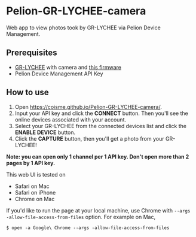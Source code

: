 # Pelion-GR-LYCHEE-camera

Web app to view photos took by GR-LYCHEE via Pelion Device Management.

## Prerequisites
* [GR-LYCHEE](https://os.mbed.com/platforms/Renesas-GR-LYCHEE/) with camera and [this firmware](https://os.mbed.com/users/coisme/code/Pelion-GR-LYCHEE-camera-firmware/)
* Pelion Device Management API Key

## How to use

1. Open https://coisme.github.io/Pelion-GR-LYCHEE-camera/.
1. Input your API key and click the **CONNECT** button. Then you'll see the online devices associated with your account.
1. Select your GR-LYCHEE from the connected devices list and click the **ENABLE DEVICE** button.
1. Click the **CAPTURE** button, then you'll get a photo from your GR-LYCHEE!

**Note: you can open only 1 channel per 1 API key. Don't open more than 2 pages by 1 API key.**

This web UI is tested on
* Safari on Mac
* Safari on iPhone
* Chrome on Mac

If you'd like to run the page at your local machine, use Chrome with `--args -allow-file-access-from-files` option. For example on Mac,
```
$ open -a Google\ Chrome --args -allow-file-access-from-files
```
